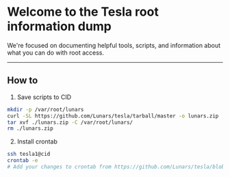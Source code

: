 # Welcome to the Tesla root information dump

We're focused on documenting helpful tools, scripts, and information about what you can do with root access. 

---

## How to 

1. Save scripts to CID

```bash
mkdir -p /var/root/lunars
curl -SL https://github.com/Lunars/tesla/tarball/master -o lunars.zip
tar xvf ./lunars.zip -C /var/root/lunars/
rm ./lunars.zip
```

2. Install crontab

```bash
ssh tesla1@cid
crontab -e
# Add your changes to crontab from https://github.com/Lunars/tesla/blob/master/cron/crontab
```

